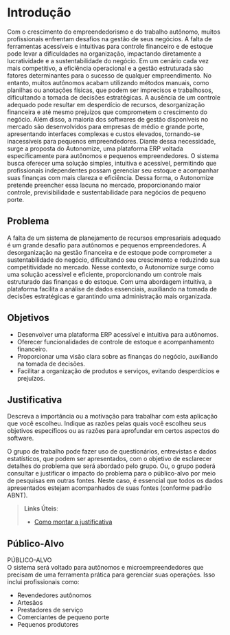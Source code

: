 # Introdução

Com o crescimento do empreendedorismo e do trabalho autônomo, muitos profissionais enfrentam desafios na gestão de seus negócios. A falta de ferramentas acessíveis e intuitivas para controle financeiro e de estoque pode levar a dificuldades na organização, impactando diretamente a lucratividade e a sustentabilidade do negócio.
Em um cenário cada vez mais competitivo, a eficiência operacional e a gestão estruturada são fatores determinantes para o sucesso de qualquer empreendimento. No entanto, muitos autônomos acabam utilizando métodos manuais, como planilhas ou anotações físicas, que podem ser imprecisos e trabalhosos, dificultando a tomada de decisões estratégicas. A ausência de um controle adequado pode resultar em desperdício de recursos, desorganização financeira e até mesmo prejuízos que comprometem o crescimento do negócio.
Além disso, a maioria dos softwares de gestão disponíveis no mercado são desenvolvidos para empresas de médio e grande porte, apresentando interfaces complexas e custos elevados, tornando-se inacessíveis para pequenos empreendedores. 
Diante dessa necessidade, surge a proposta do Autonomize, uma plataforma ERP voltada especificamente para autônomos e pequenos empreendedores. O sistema busca oferecer uma solução simples, intuitiva e acessível, permitindo que profissionais independentes possam gerenciar seu estoque e acompanhar suas finanças com mais clareza e eficiência. Dessa forma, o Autonomize pretende preencher essa lacuna no mercado, proporcionando maior controle, previsibilidade e sustentabilidade para negócios de pequeno porte.


## Problema

A falta de um sistema de planejamento de recursos empresariais adequado é um grande desafio para autônomos e pequenos empreendedores. A desorganização na gestão financeira e de estoque pode comprometer a sustentabilidade do negócio, dificultando seu crescimento e reduzindo sua competitividade no mercado. Nesse contexto, o Autonomize surge como uma solução acessível e eficiente, proporcionando um controle mais estruturado das finanças e do estoque. Com uma abordagem intuitiva, a plataforma facilita a análise de dados essenciais, auxiliando na tomada de decisões estratégicas e garantindo uma administração mais organizada.

## Objetivos

- Desenvolver uma plataforma ERP acessível e intuitiva para autônomos.
- Oferecer funcionalidades de controle de estoque e acompanhamento financeiro.
- Proporcionar uma visão clara sobre as finanças do negócio, auxiliando na tomada de decisões.
- Facilitar a organização de produtos e serviços, evitando desperdícios e prejuízos.

## Justificativa

Descreva a importância ou a motivação para trabalhar com esta aplicação que você escolheu. Indique as razões pelas quais você escolheu seus objetivos específicos ou as razões para aprofundar em certos aspectos do software.

O grupo de trabalho pode fazer uso de questionários, entrevistas e dados estatísticos, que podem ser apresentados, com o objetivo de esclarecer detalhes do problema que será abordado pelo grupo. Ou, o grupo poderá consultar e justificar o impacto do problema para o público-alvo por meio de pesquisas em outras fontes. Neste caso, é essencial que todos os dados apresentados estejam acompanhados de suas fontes (conforme padrão ABNT).

> **Links Úteis**:
> - [Como montar a justificativa](https://guiadamonografia.com.br/como-montar-justificativa-do-tcc/)

## Público-Alvo

PÚBLICO-ALVO  
O sistema será voltado para autônomos e microempreendedores que precisam de uma ferramenta prática para gerenciar suas operações. Isso inclui profissionais como:

- Revendedores autônomos
- Artesãos
- Prestadores de serviço
- Comerciantes de pequeno porte
- Pequenos produtores
